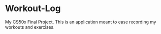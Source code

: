 # Workout-Log
My CS50x Final Project. This is an application meant to ease recording my workouts and exercises.

